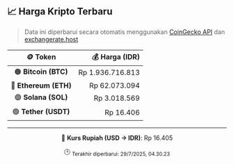 

<!-- HARGA_KRIPTO -->
## 📈 Harga Kripto Terbaru

> Data ini diperbarui secara otomatis menggunakan [CoinGecko API](https://www.coingecko.com/) dan [exchangerate.host](https://exchangerate.host/)

<div align="center">

| 🪙 Token | 💰 Harga (IDR) |
|:------:|---------------:|
| 🟠 **Bitcoin (BTC)**   | Rp 1.936.716.813 |
| 🔵 **Ethereum (ETH)**  | Rp 62.073.094 |
| 🟣 **Solana (SOL)**    | Rp 3.018.569 |
| 🟢 **Tether (USDT)**   | Rp 16.406 |

---

💱 **Kurs Rupiah (USD → IDR)**: Rp 16.405

🕒 <sub>Terakhir diperbarui: 29/7/2025, 04.30.23</sub>

</div>
<!-- /HARGA_KRIPTO -->
